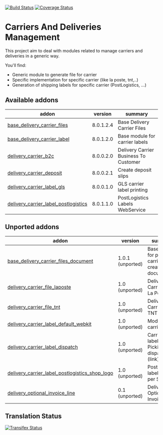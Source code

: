 [![Build Status](https://travis-ci.org/OCA/carrier-delivery.svg?branch=8.0)](https://travis-ci.org/OCA/carrier-delivery)
[![Coverage Status](https://coveralls.io/repos/OCA/carrier-delivery/badge.svg?branch=8.0)](https://coveralls.io/r/OCA/carrier-delivery?branch=8.0)

Carriers And Deliveries Management
==================================

This project aim to deal with modules related to manage carriers and deliveries in a generic way.

You'll find:

 - Generic module to generate file for carrier
 - Specific implementation for specific carrier (like la poste, tnt,..)
 - Generation of shipping labels for specific carrier (PostLogistics, ...)

[//]: # (addons)

Available addons
----------------
addon | version | summary
--- | --- | ---
[base_delivery_carrier_files](base_delivery_carrier_files/) | 8.0.1.2.4 | Base Delivery Carrier Files
[base_delivery_carrier_label](base_delivery_carrier_label/) | 8.0.1.2.0 | Base module for carrier labels
[delivery_carrier_b2c](delivery_carrier_b2c/) | 8.0.0.2.0 | Delivery Carrier Business To Customer
[delivery_carrier_deposit](delivery_carrier_deposit/) | 8.0.0.2.1 | Create deposit slips
[delivery_carrier_label_gls](delivery_carrier_label_gls/) | 8.0.0.1.0 | GLS carrier label printing
[delivery_carrier_label_postlogistics](delivery_carrier_label_postlogistics/) | 8.0.1.1.0 | PostLogistics Labels WebService

Unported addons
---------------
addon | version | summary
--- | --- | ---
[base_delivery_carrier_files_document](base_delivery_carrier_files_document/) | 1.0.1 (unported) | Base module for picking carrier files creation for document
[delivery_carrier_file_laposte](delivery_carrier_file_laposte/) | 1.0 (unported) | Delivery Carrier File: La Poste
[delivery_carrier_file_tnt](delivery_carrier_file_tnt/) | 1.0 (unported) | Delivery Carrier File: TNT
[delivery_carrier_label_default_webkit](delivery_carrier_label_default_webkit/) | 1.0 (unported) | Module for carrier labels
[delivery_carrier_label_dispatch](delivery_carrier_label_dispatch/) | 1.0 (unported) | Carrier labels - Picking dispatch (link)
[delivery_carrier_label_postlogistics_shop_logo](delivery_carrier_label_postlogistics_shop_logo/) | 1.0 (unported) | PostLogistics labels - logo per Shop
[delivery_optional_invoice_line](delivery_optional_invoice_line/) | 0.1 (unported) | Delivery Optional Invoice Line

[//]: # (end addons)

Translation Status
------------------
[![Transifex Status](https://www.transifex.com/projects/p/OCA-carrier-delivery-8-0/chart/image_png)](https://www.transifex.com/projects/p/OCA-carrier-delivery-8-0)
